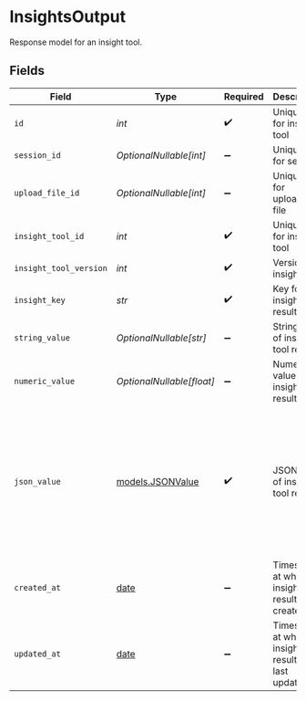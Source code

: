 # InsightsOutput

Response model for an insight tool.


## Fields

| Field                                                                                                                        | Type                                                                                                                         | Required                                                                                                                     | Description                                                                                                                  | Example                                                                                                                      |
| ---------------------------------------------------------------------------------------------------------------------------- | ---------------------------------------------------------------------------------------------------------------------------- | ---------------------------------------------------------------------------------------------------------------------------- | ---------------------------------------------------------------------------------------------------------------------------- | ---------------------------------------------------------------------------------------------------------------------------- |
| `id`                                                                                                                         | *int*                                                                                                                        | :heavy_check_mark:                                                                                                           | Unique ID for insight tool                                                                                                   | 1                                                                                                                            |
| `session_id`                                                                                                                 | *OptionalNullable[int]*                                                                                                      | :heavy_minus_sign:                                                                                                           | Unique ID for session                                                                                                        | 12341                                                                                                                        |
| `upload_file_id`                                                                                                             | *OptionalNullable[int]*                                                                                                      | :heavy_minus_sign:                                                                                                           | Unique ID for uploaded file                                                                                                  | 12535                                                                                                                        |
| `insight_tool_id`                                                                                                            | *int*                                                                                                                        | :heavy_check_mark:                                                                                                           | Unique ID for insight tool                                                                                                   | 34531                                                                                                                        |
| `insight_tool_version`                                                                                                       | *int*                                                                                                                        | :heavy_check_mark:                                                                                                           | Version of insight tool                                                                                                      | 1                                                                                                                            |
| `insight_key`                                                                                                                | *str*                                                                                                                        | :heavy_check_mark:                                                                                                           | Key for insight tool result                                                                                                  | summary                                                                                                                      |
| `string_value`                                                                                                               | *OptionalNullable[str]*                                                                                                      | :heavy_minus_sign:                                                                                                           | String value of insight tool result                                                                                          | This is a summary of the call                                                                                                |
| `numeric_value`                                                                                                              | *OptionalNullable[float]*                                                                                                    | :heavy_minus_sign:                                                                                                           | Numeric value of insight tool result                                                                                         | 1                                                                                                                            |
| `json_value`                                                                                                                 | [models.JSONValue](../models/jsonvalue.md)                                                                                   | :heavy_check_mark:                                                                                                           | JSON value of insight tool result                                                                                            | {<br/>"content": " was there anything else that I can assist you with other than this",<br/>"role": "assistant",<br/>"start_time": 289<br/>} |
| `created_at`                                                                                                                 | [date](https://docs.python.org/3/library/datetime.html#date-objects)                                                         | :heavy_minus_sign:                                                                                                           | Timestamp at which insight tool result was created                                                                           | 2025-04-25T00:00:00Z                                                                                                         |
| `updated_at`                                                                                                                 | [date](https://docs.python.org/3/library/datetime.html#date-objects)                                                         | :heavy_minus_sign:                                                                                                           | Timestamp at which insight tool result was last updated                                                                      | 2025-04-26T00:00:00Z                                                                                                         |